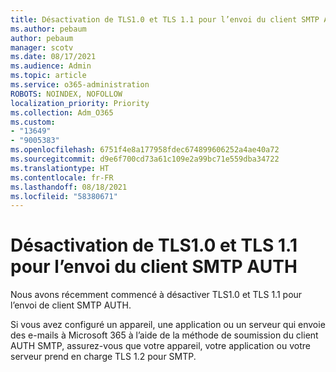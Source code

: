 ```yaml
---
title: Désactivation de TLS1.0 et TLS 1.1 pour l’envoi du client SMTP AUTH
ms.author: pebaum
author: pebaum
manager: scotv
ms.date: 08/17/2021
ms.audience: Admin
ms.topic: article
ms.service: o365-administration
ROBOTS: NOINDEX, NOFOLLOW
localization_priority: Priority
ms.collection: Adm_O365
ms.custom:
- "13649"
- "9005383"
ms.openlocfilehash: 6751f4e8a177958fdec674899606252a4ae40a72
ms.sourcegitcommit: d9e6f700cd73a61c109e2a99bc71e559dba34722
ms.translationtype: HT
ms.contentlocale: fr-FR
ms.lasthandoff: 08/18/2021
ms.locfileid: "58380671"
---
```

# <a name="disabling-tls10-and-tls-11-for-smtp-auth-client-submission"></a>Désactivation de TLS1.0 et TLS 1.1 pour l’envoi du client SMTP AUTH

Nous avons récemment commencé à désactiver TLS1.0 et TLS 1.1 pour l’envoi de client SMTP AUTH. 

Si vous avez configuré un appareil, une application ou un serveur qui envoie des e-mails à Microsoft 365 à l’aide de la méthode de soumission du client AUTH SMTP, assurez-vous que votre appareil, votre application ou votre serveur prend en charge TLS 1.2 pour SMTP. 